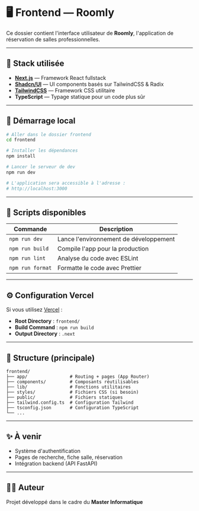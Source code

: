 # 🖥️ Frontend — Roomly

Ce dossier contient l'interface utilisateur de **Roomly**, l'application de réservation de salles professionnelles.

---

## 🧱 Stack utilisée

- **[Next.js](https://nextjs.org/)** — Framework React fullstack
- **[Shadcn/UI](https://ui.shadcn.dev/)** — UI components basés sur TailwindCSS & Radix
- **[TailwindCSS](https://tailwindcss.com/)** — Framework CSS utilitaire
- **TypeScript** — Typage statique pour un code plus sûr

---

## 🚀 Démarrage local

```bash
# Aller dans le dossier frontend
cd frontend

# Installer les dépendances
npm install

# Lancer le serveur de dev
npm run dev

# L'application sera accessible à l'adresse :
# http://localhost:3000
```

---

## 🔧 Scripts disponibles

| Commande         | Description                            |
| ---------------- | -------------------------------------- |
| `npm run dev`    | Lance l'environnement de développement |
| `npm run build`  | Compile l'app pour la production       |
| `npm run lint`   | Analyse du code avec ESLint            |
| `npm run format` | Formatte le code avec Prettier         |

---

## ⚙️ Configuration Vercel

Si vous utilisez [Vercel](https://vercel.com/) :

- **Root Directory** : `frontend/`
- **Build Command** : `npm run build`
- **Output Directory** : `.next`

---

## 📁 Structure (principale)

```
frontend/
├── app/                # Routing + pages (App Router)
├── components/         # Composants réutilisables
├── lib/                # Fonctions utilitaires
├── styles/             # Fichiers CSS (si besoin)
├── public/             # Fichiers statiques
├── tailwind.config.ts  # Configuration Tailwind
├── tsconfig.json       # Configuration TypeScript
└── ...
```

---

## ✨ À venir

- Système d'authentification
- Pages de recherche, fiche salle, réservation
- Intégration backend (API FastAPI)

---

## 👨‍💻 Auteur

Projet développé dans le cadre du **Master Informatique**

